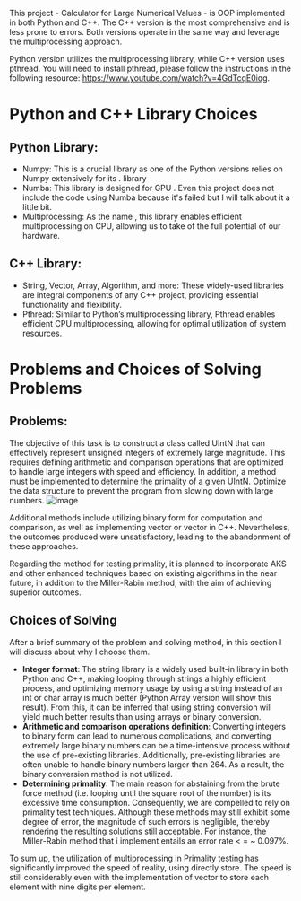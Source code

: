 This project - Calculator for Large Numerical Values - is OOP implemented in both Python and C++. The C++ version is the most comprehensive and is less prone to errors. Both versions operate in the same way and leverage the multiprocessing approach.

Python version utilizes the multiprocessing library, while C++ version uses pthread. You will need to install pthread, please follow the instructions in the following resource: https://www.youtube.com/watch?v=4GdTcqE0iqg.

# Python and C++ Library Choices
## Python Library:
- Numpy: This is a crucial library as one of the Python versions relies on Numpy extensively for its . library
- Numba: This library is designed for GPU . Even this project does not include the code using Numba because it's failed but I will talk about it a little bit.
- Multiprocessing: As the name , this library enables efficient multiprocessing on CPU, allowing us to take of the full potential of our hardware.
## C++ Library:
- String, Vector, Array, Algorithm, and more: These widely-used libraries are integral components of any C++ project, providing essential functionality and flexibility.
- Pthread: Similar to Python’s multiprocessing library, Pthread enables efficient CPU multiprocessing, allowing for optimal utilization of system resources.

# Problems and Choices of Solving Problems
## Problems:
The objective of this task is to construct a class called UIntN that can effectively represent unsigned integers of extremely large magnitude. This requires defining arithmetic and comparison operations that are optimized to handle large integers with speed and efficiency. In addition, a method must be implemented to determine the primality of a given UIntN. Optimize the data structure to prevent the program from slowing down with large numbers.
![image](https://github.com/ChiTrug/Calculator-for-Large-Numerical-Values/assets/125122891/8a6830a0-652c-400d-8a62-5b718abf9cfb)

Additional methods include utilizing binary form for computation and comparison, as well as implementing vector<int> or vector<char> in C++. Nevertheless, the outcomes produced were unsatisfactory, leading to the abandonment of these approaches.

Regarding the method for testing primality, it is planned to incorporate AKS and other enhanced techniques based on existing algorithms in the near future, in addition to the Miller-Rabin method, with the aim of achieving superior outcomes.
## Choices of Solving
After a brief summary of the problem and solving method, in this section I will discuss about why I choose them.
- **Integer format**: 
The string library is a widely used built-in library in both Python and C++, making looping through strings a highly efficient process, and optimizing memory usage by using a string instead of an int or char array is much better (Python Array version will show this result). From this, it can be inferred that using string conversion will yield much better results than using arrays or binary conversion.
- **Arithmetic and comparison operations definition**: Converting integers to binary form can lead to numerous complications, and converting extremely large binary numbers can be a time-intensive process without the use of pre-existing libraries. Additionally, pre-existing libraries are often unable to handle binary numbers larger than 264. As a result, the binary conversion method is not utilized.
- **Determining primality**: 
The main reason for abstaining from the brute force method (i.e. looping until the square root of the number) is its excessive time consumption. Consequently, we are compelled to rely on primality test techniques. Although these methods may still exhibit some degree of error, the magnitude of such errors is negligible, thereby rendering the resulting solutions still acceptable. For instance, the Miller-Rabin method that i implement entails an error rate < = ~ 0.097%.

To sum up, the utilization of multiprocessing in Primality testing has significantly improved the speed of reality, using directly store. The speed is still considerably even with the implementation of vector<long long> to store each element with nine digits per element.
